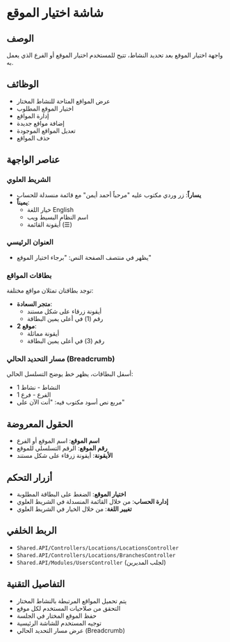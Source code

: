 # شاشة اختيار الموقع

## الوصف
واجهة اختيار الموقع بعد تحديد النشاط، تتيح للمستخدم اختيار الموقع أو الفرع الذي يعمل به.

## الوظائف
- عرض المواقع المتاحة للنشاط المختار
- اختيار الموقع المطلوب
- إدارة المواقع
- إضافة مواقع جديدة
- تعديل المواقع الموجودة
- حذف المواقع

## عناصر الواجهة

### الشريط العلوي
- **يساراً**: زر وردي مكتوب عليه "مرحباً أحمد أيمن" مع قائمة منسدلة للحساب
- **يميناً**:
  - خيار اللغة English
  - اسم النظام البسيط ويب
  - أيقونة القائمة (☰)

### العنوان الرئيسي
- يظهر في منتصف الصفحة النص: "برجاء اختيار الموقع"

### بطاقات المواقع
توجد بطاقتان تمثلان مواقع مختلفة:
- **متجر السعادة**:
  - أيقونة زرقاء على شكل مستند
  - رقم (1) في أعلى يمين البطاقة
- **موقع 2**:
  - أيقونة مماثلة
  - رقم (3) في أعلى يمين البطاقة

### مسار التحديد الحالي (Breadcrumb)
أسفل البطاقات، يظهر خط يوضح التسلسل الحالي:
- النشاط - نشاط 1
- الفرع - فرع 1
- مربع نص أسود مكتوب فيه: "أنت الآن على"

## الحقول المعروضة
- **اسم الموقع**: اسم الموقع أو الفرع
- **رقم الموقع**: الرقم التسلسلي للموقع
- **الأيقونة**: أيقونة زرقاء على شكل مستند

## أزرار التحكم
- **اختيار الموقع**: الضغط على البطاقة المطلوبة
- **إدارة الحساب**: من خلال القائمة المنسدلة في الشريط العلوي
- **تغيير اللغة**: من خلال الخيار في الشريط العلوي

## الربط الخلفي
- `Shared.API/Controllers/Locations/LocationsController`
- `Shared.API/Controllers/Locations/BranchesController`
- `Shared.API/Modules/UsersController` (لجلب المديرين)

## التفاصيل التقنية
- يتم تحميل المواقع المرتبطة بالنشاط المختار
- التحقق من صلاحيات المستخدم لكل موقع
- حفظ الموقع المختار في الجلسة
- توجيه المستخدم للشاشة الرئيسية
- عرض مسار التحديد الحالي (Breadcrumb)
